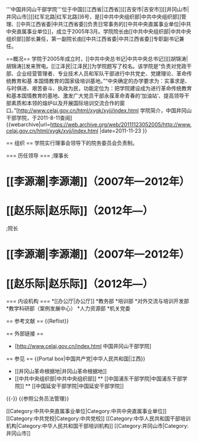 '''中国井冈山干部学院'''位于中国[[江西省|江西省]][[吉安市|吉安市]][[井冈山市|井冈山市]][[红军北路|红军北路]]6号，是[[中共中央组织部|中共中央组织部]]管理、[[中共江西省委|中共江西省委]]负责日常事务的[[中共中央直属事业单位|中共中央直属事业单位]]，成立于2005年3月。学院院长由[[中共中央组织部|中共中央组织部]]部长兼任，第一副院长由[[中共江西省委|中共江西省委]]专职副书记兼任。

==概况==
学院于2005年成立时，[[中共中央总书记|中共中央总书记]][[胡锦涛|胡锦涛]]发来贺电。[[江泽民|江泽民]]为学院题写了校名。该学院是“负责对党政干部、企业经营管理者、专业技术人员和军队干部进行中共党史、党建理论、革命传统教育和基
本国情教育的国家级培训基地。”“中央确定的办学要求为：实事求是、与时俱进、艰苦奋斗、执政为民，功能定位为：把学院建设成为进行革命传统教育和基本国情教育的基地、激发广大党员干部永葆革命青春的‘加油站’、提高领导干部素质和本领的熔炉以及开展国际培训交流合作的窗口。”<ref>[http://www.celaj.gov.cn/html/xygk/xyjj/index.html 学院简介，中国井冈山干部学院，于2011-8-11查阅] {{webarchive|url=https://web.archive.org/web/20111123052005/http://www.celaj.gov.cn/html/xygk/xyjj/index.html |date=2011-11-23 }}</ref>

== 组织 ==
学院实行理事会领导下的院务委员会负责制。

=== 历任领导 ===
;理事长
# [[李源潮|李源潮]]（2007年—2012年）
# [[赵乐际|赵乐际]]（2012年—）
;院长
# [[李源潮|李源潮]]（2007年—2012年）
# [[赵乐际|赵乐际]]（2012年—）

=== 内设机构 ===
*[[办公厅|办公厅]]
*教务部
*培训部
*对外交流与培训开发部
*教学科研部（案例发展中心）
*人力资源部
*机关党委

== 参考文献 ==
{{Reflist}}

== 外部链接 ==
* [http://www.celaj.gov.cn/index.html 中国井冈山干部学院]

== 参见 ==
{{Portal box|中国共产党|中华人民共和国|江西}}
* [[井冈山革命根据地|井冈山革命根据地]]
* [[中共中央组织部|中共中央组织部]]
** [[中国浦东干部学院|中国浦东干部学院]]
** [[中国延安干部学院|中国延安干部学院]]

{{-}}
{{参照公务员法管理}}

[[Category:中共中央直属事业单位|Category:中共中央直属事业单位]]
[[Category:中共党校|Category:中共党校]]
[[Category:中华人民共和国干部培训机构|Category:中华人民共和国干部培训机构]]
[[Category:井冈山市|Category:井冈山市]]